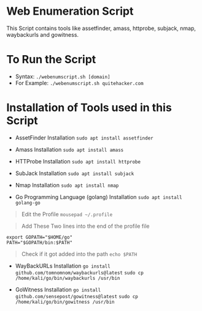 # Web Enumeration Script
This Script contains tools like assetfinder, amass, httprobe, subjack, nmap, waybackurls and gowitness.

# To Run the Script
- Syntax:
`./webenumscript.sh [domain]`
- For Example:
`./webenumscript.sh quitehacker.com`

# Installation of Tools used in this Script

- AssetFinder Installation
`sudo apt install assetfinder`

- Amass Installation
`sudo apt install amass`

- HTTProbe Installation
`sudo apt install httprobe`

- SubJack Installation
`sudo apt install subjack`

- Nmap Installation
`sudo apt install nmap`

- Go Programming Language (golang) Installation
`sudo apt install golang-go`

> Edit the Profile
`mousepad ~/.profile`

> Add These Two lines into the end of the profile file
```
export GOPATH="$HOME/go"
PATH="$GOPATH/bin:$PATH"
```
> Check if it got added into the path
`echo $PATH`

- WayBackURLs Installation
`go install github.com/tomnomnom/waybackurls@latest`
`sudo cp /home/kali/go/bin/waybackurls /usr/bin`

- GoWitness Installation
`go install github.com/sensepost/gowitness@latest`
`sudo cp /home/kali/go/bin/gowitness /usr/bin`
